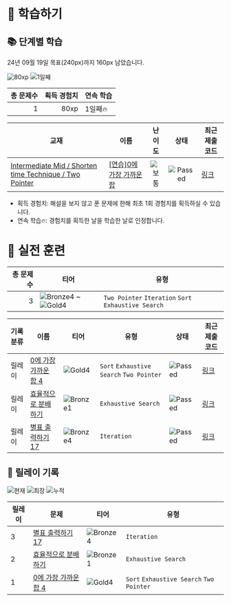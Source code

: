 # 📖 학습하기

## 📚 단계별 학습
24년 09월 19일 목표(240px)까지 160px 남았습니다.

![80xp](https://img.shields.io/badge/EXP-80xp-%235cb85c.svg?for-the-badge)
![1일째](https://img.shields.io/badge/연속학습-1일째-%23E34F26.svg?for-the-badge)

|총 문제수|획득 경험치|연속 학습|
|---:|---:|---|
1|80xp|1일째🔥|

|교재|이름|난이도|상태|최근 제출 코드|
|---|---|:---:|:---:|---|
|[Intermediate Mid / Shorten time Technique / Two Pointer](https://www.codetree.ai/missions?missionId=8)|[[연습]0에 가장 가까운 합](https://www.codetree.ai/missions/8/problems/sum-closest-to-zero)|![보통][medium]|![Passed][passed]|[링크](https://github.com/IwonskiI/codetree-TILs/blob/main/240919/0%EC%97%90%20%EA%B0%80%EC%9E%A5%20%EA%B0%80%EA%B9%8C%EC%9A%B4%20%ED%95%A9/sum-closest-to-zero.java)|


* 획득 경험치: 해설을 보지 않고 푼 문제에 한해 최초 1회 경험치를 획득하실 수 있습니다.
* 연속 학습🔥: 경험치를 획득한 날을 학습한 날로 인정합니다.


# 🥇 실전 훈련
|총 문제 수|티어|유형|
|---:|---|---|
|3|![Bronze4][b4] ~ ![Gold4][g4]|`Two Pointer` `Iteration` `Sort` `Exhaustive Search`|

|기록분류|이름|티어|유형|상태|최근 제출 코드|
|---|---|---|---|---|---|
|릴레이|[0에 가장 가까운 합 4](https://www.codetree.ai/training-field/search/problems/sum-closest-to-zero-4)|![Gold4][g4]|`Sort` `Exhaustive Search` `Two Pointer`|![Passed][passed]|[링크](https://github.com/IwonskiI/codetree-TILs/blob/main/240919/0%EC%97%90%20%EA%B0%80%EC%9E%A5%20%EA%B0%80%EA%B9%8C%EC%9A%B4%20%ED%95%A9%204/sum-closest-to-zero-4.java)|
|릴레이|[효율적으로 분배하기](https://www.codetree.ai/training-field/search/problems/to-distribute-efficiently)|![Bronze1][b1]|`Exhaustive Search`|![Passed][passed]|[링크](https://github.com/IwonskiI/codetree-TILs/blob/main/240919/%ED%9A%A8%EC%9C%A8%EC%A0%81%EC%9C%BC%EB%A1%9C%20%EB%B6%84%EB%B0%B0%ED%95%98%EA%B8%B0/to-distribute-efficiently.java)|
|릴레이|[별표 출력하기 17](https://www.codetree.ai/training-field/search/problems/print-star-17)|![Bronze4][b4]|`Iteration`|![Passed][passed]|[링크](https://github.com/IwonskiI/codetree-TILs/blob/main/240919/%EB%B3%84%ED%91%9C%20%EC%B6%9C%EB%A0%A5%ED%95%98%EA%B8%B0%2017/print-star-17.java)|


## 🏃 릴레이 기록
![현재](https://img.shields.io/badge/현재_릴레이-3-%235cb85c.svg?for-the-badge)
![최장](https://img.shields.io/badge/최장_릴레이-3-%23E34F26.svg?for-the-badge)
![누적](https://img.shields.io/badge/누적_릴레이-3-%2300599C.svg?for-the-badge)

|릴레이|문제|티어|유형|
|---|---|---|---|
|3|[별표 출력하기 17](https://www.codetree.ai/training-field/search/problems/print-star-17)|![Bronze4][b4]|`Iteration`|
|2|[효율적으로 분배하기](https://www.codetree.ai/training-field/search/problems/to-distribute-efficiently)|![Bronze1][b1]|`Exhaustive Search`|
|1|[0에 가장 가까운 합 4](https://www.codetree.ai/training-field/search/problems/sum-closest-to-zero-4)|![Gold4][g4]|`Sort` `Exhaustive Search` `Two Pointer`|










[b5]: https://img.shields.io/badge/Bronze_5-%235D3E31.svg
[b4]: https://img.shields.io/badge/Bronze_4-%235D3E31.svg
[b3]: https://img.shields.io/badge/Bronze_3-%235D3E31.svg
[b2]: https://img.shields.io/badge/Bronze_2-%235D3E31.svg
[b1]: https://img.shields.io/badge/Bronze_1-%235D3E31.svg
[s5]: https://img.shields.io/badge/Silver_5-%23394960.svg
[s4]: https://img.shields.io/badge/Silver_4-%23394960.svg
[s3]: https://img.shields.io/badge/Silver_3-%23394960.svg
[s2]: https://img.shields.io/badge/Silver_2-%23394960.svg
[s1]: https://img.shields.io/badge/Silver_1-%23394960.svg
[g5]: https://img.shields.io/badge/Gold_5-%23FFC433.svg
[g4]: https://img.shields.io/badge/Gold_4-%23FFC433.svg
[g3]: https://img.shields.io/badge/Gold_3-%23FFC433.svg
[g2]: https://img.shields.io/badge/Gold_2-%23FFC433.svg
[g1]: https://img.shields.io/badge/Gold_1-%23FFC433.svg
[p5]: https://img.shields.io/badge/Platinum_5-%2376DDD8.svg
[p4]: https://img.shields.io/badge/Platinum_4-%2376DDD8.svg
[p3]: https://img.shields.io/badge/Platinum_3-%2376DDD8.svg
[p2]: https://img.shields.io/badge/Platinum_2-%2376DDD8.svg
[p1]: https://img.shields.io/badge/Platinum_1-%2376DDD8.svg
[passed]: https://img.shields.io/badge/Passed-%23009D27.svg
[failed]: https://img.shields.io/badge/Failed-%23D24D57.svg
[easy]: https://img.shields.io/badge/쉬움-%235cb85c.svg?for-the-badge
[medium]: https://img.shields.io/badge/보통-%23FFC433.svg?for-the-badge
[hard]: https://img.shields.io/badge/어려움-%23D24D57.svg?for-the-badge
